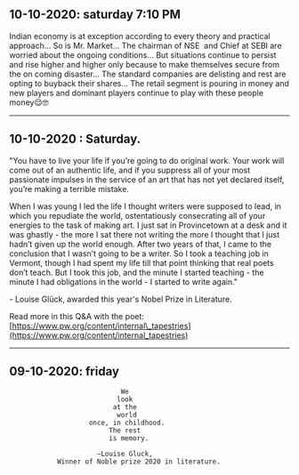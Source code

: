 ## **10-10-2020: saturday 7:10 PM**

Indian economy is at exception according to every theory and practical approach... So is Mr. Market... The chairman of NSE  and Chief at SEBI are worried about the ongoing conditions... But situations continue to persist and rise higher and higher only because to make themselves secure from the on coming disaster... The standard companies are delisting and rest are opting to buyback their shares... The retail segment is pouring in money and new players and dominant players continue to play with these people money😌🤓

- - -

## **10-10-2020 : Saturday.**

"You have to live your life if you’re going to do original work. Your work will come out of an authentic life, and if you suppress all of your most passionate impulses in the service of an art that has not yet declared itself, you’re making a terrible mistake.

When I was young I led the life I thought writers were supposed to lead, in which you repudiate the world, ostentatiously consecrating all of your energies to the task of making art. I just sat in Provincetown at a desk and it was ghastly - the more I sat there not writing the more I thought that I just hadn’t given up the world enough. After two years of that, I came to the conclusion that I wasn’t going to be a writer. So I took a teaching job in Vermont, though I had spent my life till that point thinking that real poets don’t teach. But I took this job, and the minute I started teaching - the minute I had obligations in the world - I started to write again."

\- Louise Glück\, awarded this year's Nobel Prize in Literature\.

Read more in this Q&A with the poet: [https://www.pw.org/content/internal\_tapestries](https://www.pw.org/content/internal_tapestries)

- - -

## 09-10-2020: friday

```
                            We
                           look
                          at the
                           world
                    once, in childhood.
                         The rest
                         is memory.

                      —Louise Gluck,
            Winner of Noble prize 2020 in literature.
```